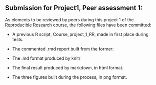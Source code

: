 ## Submission for Project1, Peer assessment 1:

As elements to be reviewed by peers during this project 1 of the Reproducible Research course, the following files have been committed:

- A previous R script, Course_project_1_RR, made in first place during tests.

- The commented .rmd report built from the former: 

- The .md format produced by knitr

- The final result produced by markdown, in html format.

- The three figures built during the process, in png format.